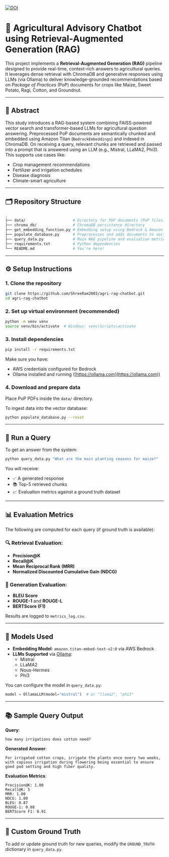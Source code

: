 [![DOI](https://zenodo.org/badge/DOI/10.5281/zenodo.15976381.svg)](https://doi.org/10.5281/zenodo.15976381)

# 🌾 Agricultural Advisory Chatbot using Retrieval-Augmented Generation (RAG)

This project implements a **Retrieval-Augmented Generation (RAG)** pipeline designed to provide real-time, context-rich answers to agricultural queries. It leverages dense retrieval with ChromaDB and generative responses using LLMs (via Ollama) to deliver knowledge-grounded recommendations based on *Package of Practices* (PoP) documents for crops like Maize, Sweet Potato, Ragi, Cotton, and Groundnut.

---

## 📘 Abstract

This study introduces a RAG-based system combining FAISS-powered vector search and transformer-based LLMs for agricultural question answering. Preprocessed PoP documents are semantically chunked and embedded using Amazon Titan (`BedrockEmbeddings`) and indexed in ChromaDB. On receiving a query, relevant chunks are retrieved and passed into a prompt that is answered using an LLM (e.g., Mistral, LLaMA2, Phi3). This supports use cases like:

- Crop management recommendations  
- Fertilizer and irrigation schedules  
- Disease diagnosis  
- Climate-smart agriculture  

---

## 🗂️ Repository Structure

```bash
.
├── data/                     # Directory for PDF documents (PoP files)
├── chroma_db/                # ChromaDB persistence directory
├── get_embedding_function.py # Embedding setup using Bedrock & Amazon Titan
├── populate_database.py      # Preprocesses and adds documents to vector DB
├── query_data.py             # Main RAG pipeline and evaluation metrics
├── requirements.txt          # Python dependencies
└── README.md                 # You're here!
```

---

## ⚙️ Setup Instructions

### 1. Clone the repository

```bash
git clone https://github.com/ShreeRam2003/agri-rag-chatbot.git
cd agri-rag-chatbot
```

### 2. Set up virtual environment (recommended)

```bash
python -m venv venv
source venv/bin/activate  # Windows: venv\Scripts\activate
```

### 3. Install dependencies

```bash
pip install -r requirements.txt
```

Make sure you have:
- AWS credentials configured for Bedrock
- Ollama installed and running ([https://ollama.com](https://ollama.com))

### 4. Download and prepare data

Place PoP PDFs inside the `data/` directory.

To ingest data into the vector database:

```bash
python populate_database.py --reset
```

---

## 🚀 Run a Query

To get an answer from the system:

```bash
python query_data.py "What are the main planting seasons for maize?"
```

You will receive:
- ✅ A generated response
- 📚 Top-5 retrieved chunks
- 📈 Evaluation metrics against a ground truth dataset

---

## 📊 Evaluation Metrics

The following are computed for each query (if ground truth is available):

### 🔍 Retrieval Evaluation:
- **Precision@K**  
- **Recall@K**  
- **Mean Reciprocal Rank (MRR)**  
- **Normalized Discounted Cumulative Gain (NDCG)**

### 🧠 Generation Evaluation:
- **BLEU Score**  
- **ROUGE-1** and **ROUGE-L**  
- **BERTScore (F1)**  

Results are logged to `metrics_log.csv`.

---

## 🧠 Models Used

- **Embedding Model**: `amazon.titan-embed-text-v2:0` via AWS Bedrock  
- **LLMs Supported** via [Ollama](https://ollama.com):
  - Mistral
  - LLaMA2
  - Nous-Hermes
  - Phi3

You can configure the model in `query_data.py`:

```python
model = OllamaLLM(model="mistral")  # or "llama2", "phi3"
```

---

## 📚 Sample Query Output

**Query**:  
```
how many irrigations does cotton need?
```

**Generated Answer**:  
```
For irrigated cotton crops, irrigate the plants once every two weeks, with copious irrigation during flowering being essential to ensure good pod setting and high fiber quality.
```

**Evaluation Metrics**:
```
Precision@K: 1.00
Recall@K: 5
MRR: 1.00
NDCG: 1.00
BLEU: 0.87
ROUGE-1: 0.88
BERTScore F1: 0.91
```

---

## 🧪 Custom Ground Truth

To add or update ground truth for new queries, modify the `GROUND_TRUTH` dictionary in `query_data.py`.
